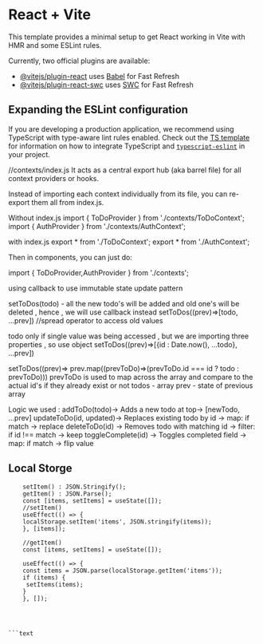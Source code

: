 # React + Vite

This template provides a minimal setup to get React working in Vite with HMR and some ESLint rules.

Currently, two official plugins are available:

- [@vitejs/plugin-react](https://github.com/vitejs/vite-plugin-react/blob/main/packages/plugin-react) uses [Babel](https://babeljs.io/) for Fast Refresh
- [@vitejs/plugin-react-swc](https://github.com/vitejs/vite-plugin-react/blob/main/packages/plugin-react-swc) uses [SWC](https://swc.rs/) for Fast Refresh

## Expanding the ESLint configuration

If you are developing a production application, we recommend using TypeScript with type-aware lint rules enabled. Check out the [TS template](https://github.com/vitejs/vite/tree/main/packages/create-vite/template-react-ts) for information on how to integrate TypeScript and [`typescript-eslint`](https://typescript-eslint.io) in your project.

//contexts/index.js
It acts as a central export hub (aka barrel file) for all context providers or hooks.

Instead of importing each context individually from its file, you can re-export them all from index.js.

Without index.js
import { ToDoProvider } from './contexts/ToDoContext';
import { AuthProvider } from './contexts/AuthContext';

with index.js
export * from './ToDoContext';
export * from './AuthContext';

Then in components, you can just do:

import { ToDoProvider,AuthProvider } from './contexts';

using callback to use immutable state update pattern

setToDos(todo) - all the new todo's will be added and old one's will be deleted , hence , we will use callback instead 
setToDos((prev)=>[todo, ...prev]) //spread operator to access old values

todo only if single value was being accessed , but we are importing three properties , so use object
setToDos((prev)=>[{id : Date.now(), ...todo}, ...prev])

setToDos((prev)=> prev.map((prevToDo)=>(prevToDo.id === id ? todo : prevToDo)))
prevToDo is used to map across the array and compare to the actual id's if they already exist or not
todos - array
prev - state of previous array

Logic we used :
addToDo(todo)->	Adds a new todo at top-> [newTodo, ...prev]
updateToDo(id, updated)-> Replaces existing todo by id -> map: if match → replace
deleteToDo(id) -> Removes todo with matching id -> filter: if id !== match → keep
toggleComplete(id) -> Toggles completed field -> map: if match → flip value

## Local Storge

```text
    setItem() : JSON.Stringify();
    getItem() : JSON.Parse();
    const [items, setItems] = useState([]);
    //setItem()
    useEffect(() => {
    localStorage.setItem('items', JSON.stringify(items));
    }, [items]);

    //getItem()
    const [items, setItems] = useState([]);

    useEffect(() => {
    const items = JSON.parse(localStorage.getItem('items'));
    if (items) {
     setItems(items);
    }
    }, []);




```text    